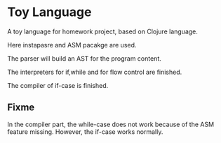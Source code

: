 # Toy Language

A toy language for homework project, based on Clojure language.

Here instapasre and ASM pacakge are used.

The parser will build an AST for the program content.

The interpreters for if,while and for flow control are finished.

The compiler of if-case is finished.

## Fixme

In the compiler part, the while-case does not work because of the ASM feature missing. However, the if-case works normally.
